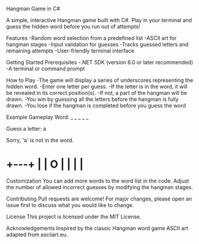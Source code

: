 Hangman Game in C#

A simple, interactive Hangman game built with C#. Play in your terminal and guess the hidden word before you run out of attempts!

Features
-Random word selection from a predefined list
-ASCII art for hangman stages
-Input validation for guesses
-Tracks guessed letters and remaining attempts
-User-friendly terminal interface

Getting Started
Prerequisites
-.NET SDK (version 6.0 or later recommended)
-A terminal or command prompt

How to Play
-The game will display a series of underscores representing the hidden word.
-Enter one letter per guess.
-If the letter is in the word, it will be revealed in its correct position(s).
-If not, a part of the hangman will be drawn.
-You win by guessing all the letters before the hangman is fully drawn.
-You lose if the hangman is completed before you guess the word

Example Gameplay
Word: _ _ _ _ _

Guess a letter: a

Sorry, 'a' is not in the word.

+---+
|   |
O   |
    |
    |
    |
======

Customization
You can add more words to the word list in the code.
Adjust the number of allowed incorrect guesses by modifying the hangman stages.

Contributing
Pull requests are welcome! For major changes, please open an issue first to discuss what you would like to change.

License
This project is licensed under the MIT License.

Acknowledgements
Inspired by the classic Hangman word game 
ASCII art adapted from asciiart.eu.